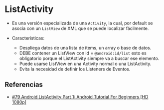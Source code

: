   ListActivity
==========================

- Es una versión especializada de una ```Activity```, la cual, por default se asocia con un ```ListView``` de XML que se puede localizar fácilmente.

- Características:
	- Despliega datos de una lista de items, un array o base de datos.
	- DEBE contener un ListView con id = ```@android:id/list``` esto es obligatorio porque el ListActivity siempre va a buscar ese elemento.
	- Puede usarse ListView en una Activity normal o una ListActivity.
	- Evita la necesidad de definir los Listeners de Eventos.

Referencias
------------
- [#79 Android ListActivity Part 1: Android Tutorial For Beginners [HD 1080p]](https://www.youtube.com/watch?v=2sXNNrpO-Ec&list=PLonJJ3BVjZW6hYgvtkaWvwAVvOFB7fkLa&index=79&nohtml5=False)